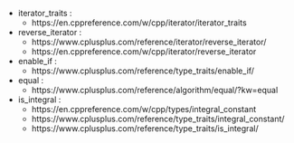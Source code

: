 <ul>
	<li>iterator_traits :<ul>
			<li>https://en.cppreference.com/w/cpp/iterator/iterator_traits</li>
		</ul>
	</li>
	<li>reverse_iterator :<ul>
			<li>https://www.cplusplus.com/reference/iterator/reverse_iterator/</li>
			<li>https://en.cppreference.com/w/cpp/iterator/reverse_iterator</li>
		</ul>
	</li>
	<li>enable_if :<ul>
			<li>https://www.cplusplus.com/reference/type_traits/enable_if/</li>
		</ul>
	</li>
	<li>equal :<ul>
			<li>https://www.cplusplus.com/reference/algorithm/equal/?kw=equal</li>
		</ul>
	</li>
	<li>
		is_integral :<ul>
			<li>https://en.cppreference.com/w/cpp/types/integral_constant</li>
			<li>https://www.cplusplus.com/reference/type_traits/integral_constant/</li>
			<li>https://www.cplusplus.com/reference/type_traits/is_integral/</li>
		</ul>
	</li>
</ul>